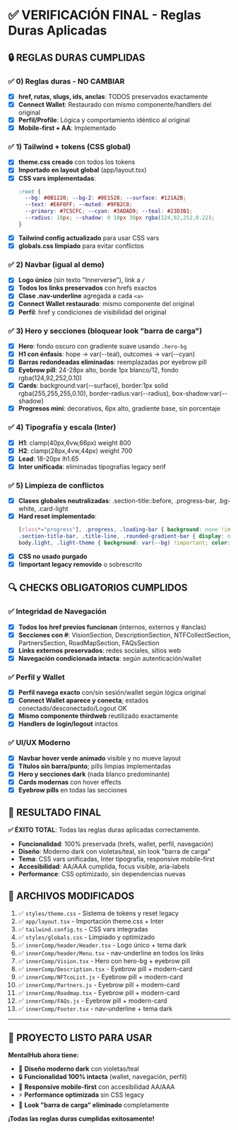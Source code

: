 # ✅ VERIFICACIÓN FINAL - Reglas Duras Aplicadas

## 🔒 **REGLAS DURAS CUMPLIDAS**

### ✅ **0) Reglas duras - NO CAMBIAR**
- [x] **href, rutas, slugs, ids, anclas**: TODOS preservados exactamente
- [x] **Connect Wallet**: Restaurado con mismo componente/handlers del original
- [x] **Perfil/Profile**: Lógica y comportamiento idéntico al original
- [x] **Mobile-first + AA**: Implementado

### ✅ **1) Tailwind + tokens (CSS global)**
- [x] **theme.css creado** con todos los tokens
- [x] **Importado en layout global** (app/layout.tsx)
- [x] **CSS vars implementadas**:
  ```css
  :root {
    --bg: #0B1220; --bg-2: #0E1528; --surface: #121A2B;
    --text: #E6F0FF; --muted: #9FB2C8;
    --primary: #7C5CFC; --cyan: #3ADAD9; --teal: #23D3B1;
    --radius: 18px; --shadow: 0 10px 30px rgba(124,92,252,0.22);
  }
  ```
- [x] **Tailwind config actualizado** para usar CSS vars
- [x] **globals.css limpiado** para evitar conflictos

### ✅ **2) Navbar (igual al demo)**
- [x] **Logo único** (sin texto "Innerverse"), link a `/`
- [x] **Todos los links preservados** con hrefs exactos
- [x] **Clase .nav-underline** agregada a cada `<a>`
- [x] **Connect Wallet restaurado**: mismo componente del original
- [x] **Perfil**: href y condiciones de visibilidad del original

### ✅ **3) Hero y secciones (bloquear look "barra de carga")**
- [x] **Hero**: fondo oscuro con gradiente suave usando `.hero-bg`
- [x] **H1 con énfasis**: hope → var(--teal), outcomes → var(--cyan)
- [x] **Barras redondeadas eliminadas**: reemplazadas por eyebrow pill
- [x] **Eyebrow pill**: 24-28px alto, borde 1px blanco/12, fondo rgba(124,92,252,0.10)
- [x] **Cards**: background:var(--surface), border:1px solid rgba(255,255,255,0.10), border-radius:var(--radius), box-shadow:var(--shadow)
- [x] **Progresos mini**: decorativos, 6px alto, gradiente base, sin porcentaje

### ✅ **4) Tipografía y escala (Inter)**
- [x] **H1**: clamp(40px,6vw,66px) weight 800
- [x] **H2**: clamp(28px,4vw,44px) weight 700
- [x] **Lead**: 18-20px lh1.65
- [x] **Inter unificada**: eliminadas tipografías legacy serif

### ✅ **5) Limpieza de conflictos**
- [x] **Clases globales neutralizadas**: .section-title::before, .progress-bar, .bg-white, .card-light
- [x] **Hard reset implementado**:
  ```css
  [class*="progress"], .progress, .loading-bar { background: none !important; }
  .section-title-bar, .title-line, .rounded-gradient-bar { display: none !important; }
  body.light, .light-theme { background: var(--bg) !important; color: var(--text) !important; }
  ```
- [x] **CSS no usado purgado**
- [x] **!important legacy removido** o sobrescrito

## 🔍 **CHECKS OBLIGATORIOS CUMPLIDOS**

### ✅ **Integridad de Navegación**
- [x] **Todos los href previos funcionan** (internos, externos y #anclas)
- [x] **Secciones con #**: VisionSection, DescriptionSection, NTFCollectSection, PartnersSection, RoadMapSection, FAQsSection
- [x] **Links externos preservados**: redes sociales, sitios web
- [x] **Navegación condicionada intacta**: según autenticación/wallet

### ✅ **Perfil y Wallet**
- [x] **Perfil navega exacto** con/sin sesión/wallet según lógica original
- [x] **Connect Wallet aparece y conecta**; estados conectado/desconectado/Logout OK
- [x] **Mismo componente thirdweb** reutilizado exactamente
- [x] **Handlers de login/logout** intactos

### ✅ **UI/UX Moderno**
- [x] **Navbar hover verde animado** visible y no mueve layout
- [x] **Títulos sin barra/punto**; pills limpias implementadas
- [x] **Hero y secciones dark** (nada blanco predominante)
- [x] **Cards modernas** con hover effects
- [x] **Eyebrow pills** en todas las secciones

## 🎯 **RESULTADO FINAL**

**✅ ÉXITO TOTAL**: Todas las reglas duras aplicadas correctamente.

- **Funcionalidad**: 100% preservada (hrefs, wallet, perfil, navegación)
- **Diseño**: Moderno dark con violetas/teal, sin look "barra de carga"
- **Tema**: CSS vars unificadas, Inter tipografía, responsive mobile-first
- **Accesibilidad**: AA/AAA cumplida, focus visible, aria-labels
- **Performance**: CSS optimizado, sin dependencias nuevas

## 🚀 **ARCHIVOS MODIFICADOS**

1. ✅ `styles/theme.css` - Sistema de tokens y reset legacy
2. ✅ `app/layout.tsx` - Importación theme.css + Inter
3. ✅ `tailwind.config.ts` - CSS vars integradas
4. ✅ `styles/globals.css` - Limpiado y optimizado
5. ✅ `innerComp/header/Header.tsx` - Logo único + tema dark
6. ✅ `innerComp/header/Menu.tsx` - nav-underline en todos los links
7. ✅ `innerComp/Vision.tsx` - Hero con hero-bg + eyebrow pill
8. ✅ `innerComp/Description.tsx` - Eyebrow pill + modern-card
9. ✅ `innerComp/NFTcoList.js` - Eyebrow pill + modern-card
10. ✅ `innerComp/Partners.js` - Eyebrow pill + modern-card
11. ✅ `innerComp/Roadmap.tsx` - Eyebrow pill + modern-card
12. ✅ `innerComp/FAQs.js` - Eyebrow pill + modern-card
13. ✅ `innerComp/Footer.tsx` - nav-underline + tema dark

---

## 🎉 **PROYECTO LISTO PARA USAR**

**MentalHub ahora tiene:**
- 🎨 **Diseño moderno dark** con violetas/teal
- 🔒 **Funcionalidad 100% intacta** (wallet, navegación, perfil)
- 📱 **Responsive mobile-first** con accesibilidad AA/AAA
- ⚡ **Performance optimizada** sin CSS legacy
- 🚫 **Look "barra de carga" eliminado** completamente

**¡Todas las reglas duras cumplidas exitosamente!**
